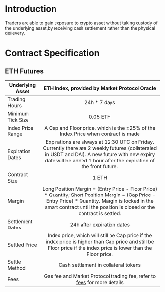 # Introduction
Traders are able to gain exposure to crypto asset without taking custody of the underlying asset,by receiving cash settlement rather than the physical delievery.


# Contract Specification

## ETH Futures

| Underlying Asset  | ETH Index, provided by Market Protocol Oracle        | 
| -------------            |:-------------: | 
| Trading Hours            | 24h * 7 days         |  
| Minimum Tick Size        |  0.05 ETH             |   
| Index Price Range        |   A Cap and Floor price, which is the ±25% of the Index Price when contract is made       | 
| Expiration Dates         |Expirations are always at 12:30 UTC on Friday. Currently there are 2 weekly futures (collateraled in USDT and DAI). A new future with new expiry date will be added 1 hour after the expiration of the front future.         |  
| Contract Size            |        1 ETH       |   
| Margin                   |         Long Position Margin = (Entry Price - Floor Price) * Quantity; Short Position Margin = (Cap Price - Entry Price) * Quantity. Margin is locked in the smart contract until the position is closed or the contract is settled.   | 
| Settlement Dates         |     24h after expiration dates           |   
| Settled Price            |  Index price, which will still be Cap price if the index price is higher than Cap price and still be Floor price if the index price is lower than the Floor price.            | 
| Settle Method            |    Cash settlement in collateral tokens      |  
| Fees                     |   Gas fee and Market Protocol trading fee, refer to [fees](fees.md) for more details|   

